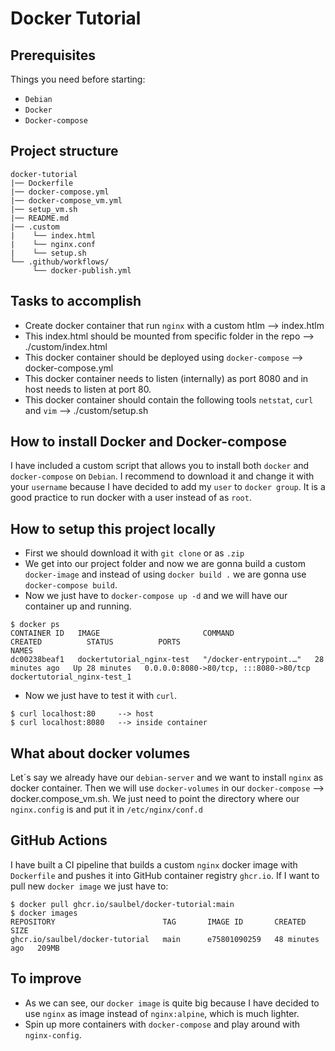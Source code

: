 # Docker Tutorial

## Prerequisites
Things you need before starting:
* `Debian`
* `Docker`
* `Docker-compose`

## Project structure
```
docker-tutorial
|── Dockerfile
|── docker-compose.yml
|── docker-compose_vm.yml
|── setup_vm.sh
|── README.md
|── .custom
|    └── index.html
|    └── nginx.conf
|    └── setup.sh
└── .github/workflows/
     └── docker-publish.yml
```
## Tasks to accomplish
- Create docker container that run `nginx` with a custom htlm --> index.htlm
- This index.html should be mounted from specific folder in the repo --> ./custom/index.html
- This docker container should be deployed using `docker-compose` --> docker-compose.yml
- This docker container needs to listen (internally) as port 8080 and in host needs to listen at port 80.
- This docker container should contain the following tools `netstat`, `curl` and `vim` --> ./custom/setup.sh

## How to install Docker and Docker-compose
I have included a custom script that allows you to install both `docker` and `docker-compose` on `Debian`.
I recommend to download it and change it with your `username` because I have decided to add my `user` to `docker group`. It is a good practice to run docker with a user instead of as `root`.

## How to setup this project locally
- First we should download it with `git clone` or as `.zip`
- We get into our project folder and now we are gonna build a custom `docker-image` and instead of using `docker build .` we are gonna use `docker-compose build`. 
- Now we just have to `docker-compose up -d` and we will have our container up and running.
````
$ docker ps
CONTAINER ID   IMAGE                       COMMAND                  CREATED          STATUS          PORTS                                   NAMES
dc00238beaf1   dockertutorial_nginx-test   "/docker-entrypoint.…"   28 minutes ago   Up 28 minutes   0.0.0.0:8080->80/tcp, :::8080->80/tcp   dockertutorial_nginx-test_1
````
- Now we just have to test it with `curl`.
````
$ curl localhost:80     --> host
$ curl localhost:8080   --> inside container
````
## What about docker volumes
Let´s say we already have our `debian-server` and we want to install `nginx` as docker container. Then we will use `docker-volumes` in our `docker-compose` --> docker.compose_vm.sh. We just need to point the directory where our `nginx.config` is and put it in `/etc/nginx/conf.d`

## GitHub Actions
I have built a CI pipeline that builds a custom `nginx` docker image with `Dockerfile` and pushes it into GitHub container registry  `ghcr.io`. If I want to pull new `docker image` we just have to:
````
$ docker pull ghcr.io/saulbel/docker-tutorial:main
$ docker images
REPOSITORY                        TAG       IMAGE ID       CREATED          SIZE
ghcr.io/saulbel/docker-tutorial   main      e75801090259   48 minutes ago   209MB
````

## To improve
-  As we can see, our `docker image` is quite big because I have decided to use `nginx` as image instead of `nginx:alpine`, which is much lighter. 
-  Spin up more containers with `docker-compose` and play around with `nginx-config`.